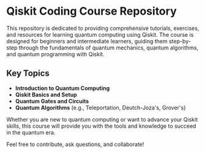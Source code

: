 # Qiskit Coding Course Repository

This repository is dedicated to providing comprehensive tutorials, exercises, and resources for learning quantum computing using Qiskit. The course is designed for beginners and intermediate learners, guiding them step-by-step through the fundamentals of quantum mechanics, quantum algorithms, and quantum programming with Qiskit.

## Key Topics

- **Introduction to Quantum Computing**
- **Qiskit Basics and Setup**
- **Quantum Gates and Circuits**
- **Quantum Algorithms** (e.g., Teleportation, Deutch-Joza's, Grover's)

Whether you are new to quantum computing or want to advance your Qiskit skills, this course will provide you with the tools and knowledge to succeed in the quantum era.

Feel free to contribute, ask questions, and collaborate!
